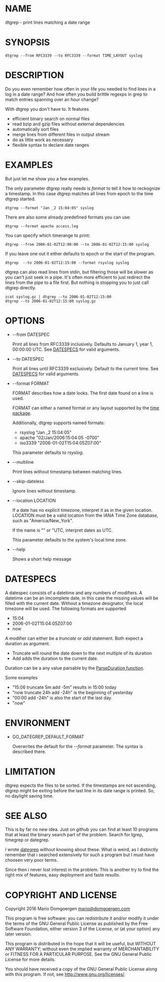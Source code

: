 # NAME

dtgrep - print lines matching a date range

# SYNOPSIS

    dtgrep --from RFC3339 --to RFC3339 --format TIME_LAYOUT syslog

# DESCRIPTION

Do you even remember how often in your life you needed to find lines in
a log in a date range? And how often you build brittle regexps in grep
to match entries spanning over an hour change?

With dtgrep you don't have to. It features

* efficient binary search on normal files
* read bzip and gzip files without external dependencies
* automatically sort files
* merge lines from different files in output stream
* do as little work as necessary
* flexible syntax to declare date ranges

# EXAMPLES

But just let me show you a few examples.

The only parameter dtgrep really needs is _format_ to tell it how to
reckognize a timestamp. In this case dtgrep matches all lines from epoch to
the time dtgrep started.

    dtgrep --format "Jan _2 15:04:05" syslog

There are also some already predefined formats you can use:

    dtgrep --format apache access.log

You can specify which timerange to print:

    dtgrep --from 2006-01-02T12:00:00 --to 2006-01-02T12:15:00 syslog

If you leave one out it either defaults to epoch or the start of the program.

    dtgrep  --to 2006-01-02T12:15:00 --format rsyslog syslog

dtgrep can also read lines from stdin, but filtering those will be
slower as you can't just seek in a pipe.  It's often more efficient to
just redirect the lines from the pipe to a file first. But nothing is
stopping you to just call dtgrep directly.

    zcat syslog.gz | dtgrep --to 2006-01-02T12:15:00
    dtgrep --to 2006-01-02T12:15:00 syslog.gz

# OPTIONS

* --from DATESPEC

  Print all lines from RFC3339 inclusively. Defaults to January 1,
  year 1, 00:00:00 UTC. See [DATESPECS](#datespecs) for valid arguments.

* --to DATESPEC

  Print all lines until RFC3339 exclusively. Default to the current
  time. See [DATESPECS](#datespecs) for valid arguments.

* --format FORMAT

  FORMAT describes how a date looks. The first date found on a line is used.

  FORMAT can either a named format or any layout supported by the [time package](https://golang.org/pkg/time/#Parse).

  Additionally, dtgrep supports named formats:

  * rsyslog "Jan \_2 15:04:05"
  * apache "02/Jan/2006:15:04:05 -0700"
  * iso3339 "2006-01-02T15:04:05Z07:00"

  This parameter defaults to _rsyslog_.

* --multiline

  Print lines without timestamp between matching lines.

* --skip-dateless

  Ignore lines without timestamp.

* --location LOCATION

  If a date has no explicit timezone, interpret it as in the given
  location. LOCATION must be a valid location from the IANA Time Zone
  database, such as "America/New\_York".

  If the name is "" or "UTC, interpret dates as UTC.

  This parameter defaults to the system's local time zone.

* --help

  Shows a short help message

# DATESPECS

A datespec consists of a datetime and any numbers of modifiers. A
datetime can be an imcomplete date, in this case the missing values
will be filled with the current date. Without a timezone designator,
the local timezone will be used. The following formats are supported

* 15:04
* 2006-01-02T15:04:05Z07:00
* now

A modifier can either be a _truncate_ or _add_ statement. Both expect a duration as argument.

* Truncate will round the date down to the next multiple of its duration
* Add adds the duration to the current date.

Duration can be a any value parsable by the [ParseDuration function](https://golang.org/pkg/time/#ParseDuration).

Some examples

* "15:06 truncate 5m add -5m" results in 15:00 today
* "now truncate 24h add -24h" is the beginning of yesterday
* "00:00 add -24h" is also the start of the last day.
* "now"

# ENVIRONMENT

* GO\_DATEGREP\_DEFAULT\_FORMAT

  Overwrites the default for the _--format_ parameter. The syntax is described there.

# LIMITATION

dtgrep expects the files to be sorted. If the timestamps are not
ascending, dtgrep might be exiting before the last line in its date
range is printed. So, no daylight saving time.

# SEE ALSO

This is by far no new idea. Just on github you can find at least 10
programs that at least the binary search part of the problem. Search
for tgrep, timegrep or dategrep.

I wrote [dategrep](http://github.com/mdom/dategrep) without knowing
about these. What is weird, as  I distinctly remember that i searched
extensively for such a program but I must have choosen very poor terms.

Since then i never lost interest in the problem. This is another try to
find the right mix of features, easy deployment and faste results.

# COPYRIGHT AND LICENSE

Copyright 2016 Mario Domgoergen <mario@domgoergen.com>

This program is free software: you can redistribute it and/or modify
it under the terms of the GNU General Public License as published by
the Free Software Foundation, either version 3 of the License, or
(at your option) any later version.

This program is distributed in the hope that it will be useful,
but WITHOUT ANY WARRANTY; without even the implied warranty of
MERCHANTABILITY or FITNESS FOR A PARTICULAR PURPOSE.  See the
GNU General Public License for more details.

You should have received a copy of the GNU General Public License
along with this program.  If not, see <http://www.gnu.org/licenses/>.

